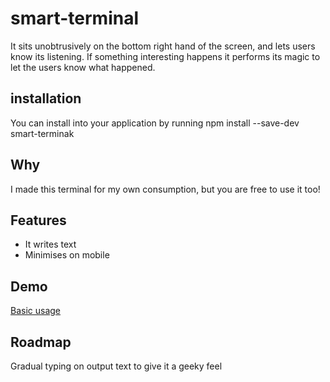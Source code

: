 # smart-terminal

It sits unobtrusively on the bottom right hand of the screen, and lets users know its listening. If something interesting happens
it performs its magic to let the users know what happened.

## installation
You can install into your application by running 
npm install --save-dev smart-terminak

## Why

I made this terminal for my own consumption, but you are free to use it too!

## Features

* It writes text
* Minimises on mobile

## Demo

  [Basic usage](https://quantumjs.github.io/smart-terminal/demo/browserImport/)

## Roadmap

Gradual typing on output text to give it a geeky feel
